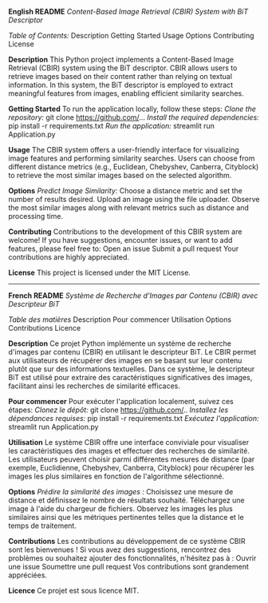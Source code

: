 __English README__
_Content-Based Image Retrieval (CBIR) System with BiT Descriptor_

_Table of Contents:_
Description
Getting Started
Usage
Options
Contributing
License

**Description**
This Python project implements a Content-Based Image Retrieval (CBIR) system using the BiT descriptor. CBIR allows users to retrieve images based on their content rather than relying on textual information. In this system, the BiT descriptor is employed to extract meaningful features from images, enabling efficient similarity searches.

**Getting Started**
To run the application locally, follow these steps:
*Clone the repository:*
git clone https://github.com/...
*Install the required dependencies:*
pip install -r requirements.txt
*Run the application:*
streamlit run Application.py

**Usage**
The CBIR system offers a user-friendly interface for visualizing image features and performing similarity searches. Users can choose from different distance metrics (e.g., Euclidean, Chebyshev, Canberra, Cityblock) to retrieve the most similar images based on the selected algorithm.

**Options**
*Predict Image Similarity:* 
Choose a distance metric and set the number of results desired.
Upload an image using the file uploader.
Observe the most similar images along with relevant metrics such as distance and processing time.

**Contributing**
Contributions to the development of this CBIR system are welcome! If you have suggestions, encounter issues, or want to add features, please feel free to:
Open an issue
Submit a pull request
Your contributions are highly appreciated.

**License**
This project is licensed under the MIT License.

---------------------------------------------------------------------------------------------------------------

__French README__
_Système de Recherche d'Images par Contenu (CBIR) avec Descripteur BiT_

_Table des matières_
Description
Pour commencer
Utilisation
Options
Contributions
Licence

**Description**
Ce projet Python implémente un système de recherche d'images par contenu (CBIR) en utilisant le descripteur BiT. Le CBIR permet aux utilisateurs de récupérer des images en se basant sur leur contenu plutôt que sur des informations textuelles. Dans ce système, le descripteur BiT est utilisé pour extraire des caractéristiques significatives des images, facilitant ainsi les recherches de similarité efficaces.

**Pour commencer**
Pour exécuter l'application localement, suivez ces étapes:
*Clonez le dépôt:*
git clone https://github.com/..
*Installez les dépendances requises:*
pip install -r requirements.txt
*Exécutez l'application:*
streamlit run Application.py

**Utilisation**
Le système CBIR offre une interface conviviale pour visualiser les caractéristiques des images et effectuer des recherches de similarité. Les utilisateurs peuvent choisir parmi différentes mesures de distance (par exemple, Euclidienne, Chebyshev, Canberra, Cityblock) pour récupérer les images les plus similaires en fonction de l'algorithme sélectionné.

**Options**
*Prédire la similarité des images :*
Choisissez une mesure de distance et définissez le nombre de résultats souhaité.
Téléchargez une image à l'aide du chargeur de fichiers.
Observez les images les plus similaires ainsi que les métriques pertinentes telles que la distance et le temps de traitement.

**Contributions**
Les contributions au développement de ce système CBIR sont les bienvenues ! Si vous avez des suggestions, rencontrez des problèmes ou souhaitez ajouter des fonctionnalités, n'hésitez pas à :
Ouvrir une issue
Soumettre une pull request
Vos contributions sont grandement appréciées.

**Licence**
Ce projet est sous licence MIT.
